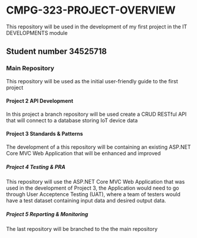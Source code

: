 # CMPG-323-PROJECT-OVERVIEW
This repository will be used in the development of my first project in the IT DEVELOPMENTS module

## Student number 34525718

### Main Repository
This repository will be used as the initial user-friendly guide to the first project 

#### Project 2 API Development
In this project a branch repository will be used create a CRUD RESTful API that will connect to a database storing IoT device data


#### Project 3 Standards & Patterns
The development of a this repository will be containing an existing ASP.NET Core MVC Web Application that will be enhanced and improved

##### Project 4 Testing & PRA
This repository will use the ASP.NET Core MVC Web Application that was used in the development of Project 3, the Application would need to go through User Acceptence Testing (UAT), where a team of testers would have a test dataset containing input data and desired output data.

##### Project 5 Reporting & Monitoring
The last repository will be branched to the the main repository 
